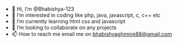 - 👋 Hi, I’m @Bhabishya-123
- 👀 I’m interested in coding like php, java, javascript, c, c++ etc
- 🌱 I’m currently learning html css and javascript
- 💞️ I’m looking to collaborate on any projects
- 📫 How to reach me  email me on bhabishyaghimire88@gmail.com

<!---
Bhabishya-123/Bhabishya-123 is a ✨ special ✨ repository because its `README.md` (this file) appears on your GitHub profile.
You can click the Preview link to take a look at your changes.
--->
